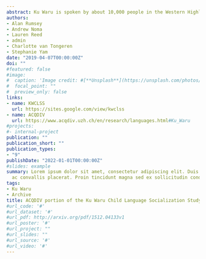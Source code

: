 ```yaml
---
abstract: Ku Waru is spoken by about 10,000 people in the Western Highlands of Papua New Guinea. It belongs to the Trans New Guinea family of Papuan languages, and, more immediately, to a dialect continuum within the Chimbu-Wahgi branch. Ku Waru is a dialect of Mbo-Ung (ISO code mux). The Ku Waru corpus that has been deposited in ACQDIV is part of a much larger Ku Waru child language corpus that was recorded between 2004 and 2017, with the project headed by Alan Rumsey and Francesca Merlan. The larger corpus includes audio and video files. The portion included within ACQDIV (nine sessions) was recorded during 2013 and 2014, by Ku Waru field assistant Andrew Noma. (ACQDIV)
authors:
- Alan Rumsey
- Andrew Noma
- Lauren Reed
- admin
- Charlotte van Tongeren
- Stephanie Yam
date: "2019-04-07T00:00:00Z"
doi: ""
#featured: false
#image:
#  caption: 'Image credit: #[**Unsplash**](https://unsplash.com/photos/s9CC2SKySJM)'
#  focal_point: ""
#  preview_only: false
links:
- name: KWCLSS
  url: https://sites.google.com/view/kwclss
- name: ACQDIV
  url: https://www.acqdiv.uzh.ch/en/research/languages.html#Ku_Waru
#projects:
#- internal-project
publication: ""
publication_short: ""
publication_types:
- "9"
publishDate: "2022-01-01T00:00:00Z"
#slides: example
summary: Lorem ipsum dolor sit amet, consectetur adipiscing elit. Duis posuere tellus
  ac convallis placerat. Proin tincidunt magna sed ex sollicitudin condimentum.
tags:
- Ku Waru
- Archive
title: ACQDIV portion of the Ku Waru Child Language Socialization Study (KWCLSS)
#url_code: '#'
#url_dataset: '#'
#url_pdf: http://arxiv.org/pdf/1512.04133v1
#url_poster: '#'
#url_project: ""
#url_slides: ""
#url_source: '#'
#url_video: '#'
---
```



